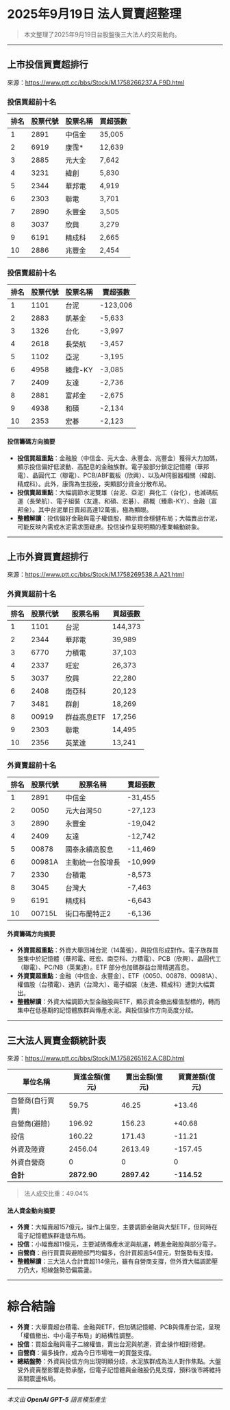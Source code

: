 # 2025年9月19日 法人買賣超整理

>本文整理了2025年9月19日台股盤後三大法人的交易動向。

---

## 上市投信買賣超排行
來源：<https://www.ptt.cc/bbs/Stock/M.1758266237.A.F9D.html>

### 投信買超前十名
| 排名 | 股票代號 | 股票名稱 | 買超張數 |
|------|----------|----------|----------|
| 1    | 2891     | 中信金   | 35,005   |
| 2    | 6919     | 康霈*    | 12,639   |
| 3    | 2885     | 元大金   | 7,642    |
| 4    | 3231     | 緯創     | 5,830    |
| 5    | 2344     | 華邦電   | 4,919    |
| 6    | 2303     | 聯電     | 3,701    |
| 7    | 2890     | 永豐金   | 3,505    |
| 8    | 3037     | 欣興     | 3,279    |
| 9    | 6191     | 精成科   | 2,665    |
| 10   | 2886     | 兆豐金   | 2,454    |

### 投信賣超前十名
| 排名 | 股票代號 | 股票名稱   | 賣超張數 |
|------|----------|------------|----------|
| 1    | 1101     | 台泥       | -123,006 |
| 2    | 2883     | 凱基金     | -5,633   |
| 3    | 1326     | 台化       | -3,997   |
| 4    | 2618     | 長榮航     | -3,457   |
| 5    | 1102     | 亞泥       | -3,195   |
| 6    | 4958     | 臻鼎-KY    | -3,085   |
| 7    | 2409     | 友達       | -2,736   |
| 8    | 2881     | 富邦金     | -2,675   |
| 9    | 4938     | 和碩       | -2,134   |
| 10   | 2353     | 宏碁       | -2,123   |

#### 投信籌碼方向摘要
- **投信買超重點**：金融股（中信金、元大金、永豐金、兆豐金）獲得大力加碼，顯示投信偏好低波動、高配息的金融族群。電子股部分鎖定記憶體（華邦電）、晶圓代工（聯電）、PCB/ABF載板（欣興）、以及AI伺服器相關（緯創、精成科）。此外，康霈為生技股，突顯部分資金分散布局。  
- **投信賣超重點**：大幅調節水泥雙雄（台泥、亞泥）與化工（台化），也減碼航運（長榮航）、電子組裝（友達、和碩、宏碁）、蘋概（臻鼎-KY）、金融（富邦金）。其中台泥單日賣超高達12萬張，極為顯眼。  
- **整體解讀**：投信偏好金融與電子權值股，顯示資金穩健布局；大幅賣出台泥，可能反映內需或水泥需求面疑慮。投信操作呈現明顯的產業輪動跡象。

---

## 上市外資買賣超排行
來源：<https://www.ptt.cc/bbs/Stock/M.1758269538.A.A21.html>

### 外資買超前十名
| 排名 | 股票代號 | 股票名稱 | 買超張數 |
|------|----------|----------|----------|
| 1    | 1101     | 台泥     | 144,373  |
| 2    | 2344     | 華邦電   | 39,989   |
| 3    | 6770     | 力積電   | 37,103   |
| 4    | 2337     | 旺宏     | 26,373   |
| 5    | 3037     | 欣興     | 22,280   |
| 6    | 2408     | 南亞科   | 20,123   |
| 7    | 3481     | 群創     | 18,269   |
| 8    | 00919    | 群益高息ETF | 17,256 |
| 9    | 2303     | 聯電     | 14,495   |
| 10   | 2356     | 英業達   | 13,241   |

### 外資賣超前十名
| 排名 | 股票代號 | 股票名稱   | 賣超張數 |
|------|----------|------------|----------|
| 1    | 2891     | 中信金     | -31,455  |
| 2    | 0050     | 元大台灣50 | -27,123  |
| 3    | 2890     | 永豐金     | -19,042  |
| 4    | 2409     | 友達       | -12,742  |
| 5    | 00878    | 國泰永續高股息 | -11,469 |
| 6    | 00981A   | 主動統一台股增長 | -10,999 |
| 7    | 2330     | 台積電     | -8,573   |
| 8    | 3045     | 台灣大     | -7,463   |
| 9    | 6191     | 精成科     | -6,643   |
| 10   | 00715L   | 街口布蘭特正2 | -6,136 |

#### 外資籌碼方向摘要
- **外資買超重點**：外資大舉回補台泥（14萬張），與投信形成對作。電子族群買盤集中於記憶體（華邦電、旺宏、南亞科、力積電）、PCB（欣興）、晶圓代工（聯電）、PC/NB（英業達）。ETF 部分也加碼群益台灣精選高息。  
- **外資賣超重點**：金融（中信金、永豐金）、ETF（0050、00878、00981A）、權值股（台積電）、通訊（台灣大）、電子組裝（友達、精成科）遭到大幅賣出。  
- **整體解讀**：外資大幅調節大型金融股與ETF，顯示資金撤出權值型標的，轉而集中在低基期的記憶體族群與傳產水泥。與投信操作方向高度分歧。

---

## 三大法人買賣金額統計表
來源：<https://www.ptt.cc/bbs/Stock/M.1758265162.A.C8D.html>

| 單位名稱           | 買進金額(億元) | 賣出金額(億元) | 買賣差額(億元) |
|--------------------|----------------|----------------|----------------|
| 自營商(自行買賣)   | 59.75          | 46.25          | +13.46         |
| 自營商(避險)       | 196.92         | 156.23         | +40.68         |
| 投信               | 160.22         | 171.43         | -11.21         |
| 外資及陸資         | 2456.04        | 2613.49        | -157.45        |
| 外資自營商         | 0              | 0              | 0              |
| **合計**           | **2872.90**    | **2897.42**    | **-114.52**    |

> 法人成交比重：49.04%

#### 法人資金動向摘要
- **外資**：大幅賣超157億元，操作上偏空，主要調節金融與大型ETF，但同時在電子記憶體族群逢低布局。  
- **投信**：小幅賣超11億元，主要減碼傳產水泥與航運，轉進金融股與部分電子。  
- **自營商**：自行買賣與避險部門均偏多，合計買超逾54億元，對盤勢有支撐。  
- **整體解讀**：三大法人合計賣超114億元，雖有自營商支撐，但外資大幅調節壓力仍大，短線盤勢恐偏震盪。

---

# 綜合結論
- **外資**：大舉賣超台積電、金融與ETF，但加碼記憶體、PCB與傳產台泥，呈現「權值撤出、中小電子布局」的結構性調整。  
- **投信**：買超金融與電子二線權值，賣出台泥與航運，資金操作相對穩健。  
- **自營商**：偏多操作，成為今日市場唯一的買盤支撐。  
- **總結盤勢**：外資與投信方向出現明顯分歧，水泥族群成為法人對作焦點。大盤受外資賣壓影響走勢承壓，但電子記憶體與金融股仍見支撐，預料後市將維持區間震盪格局。

---

*本文由 **OpenAI GPT-5** 語言模型產生*
